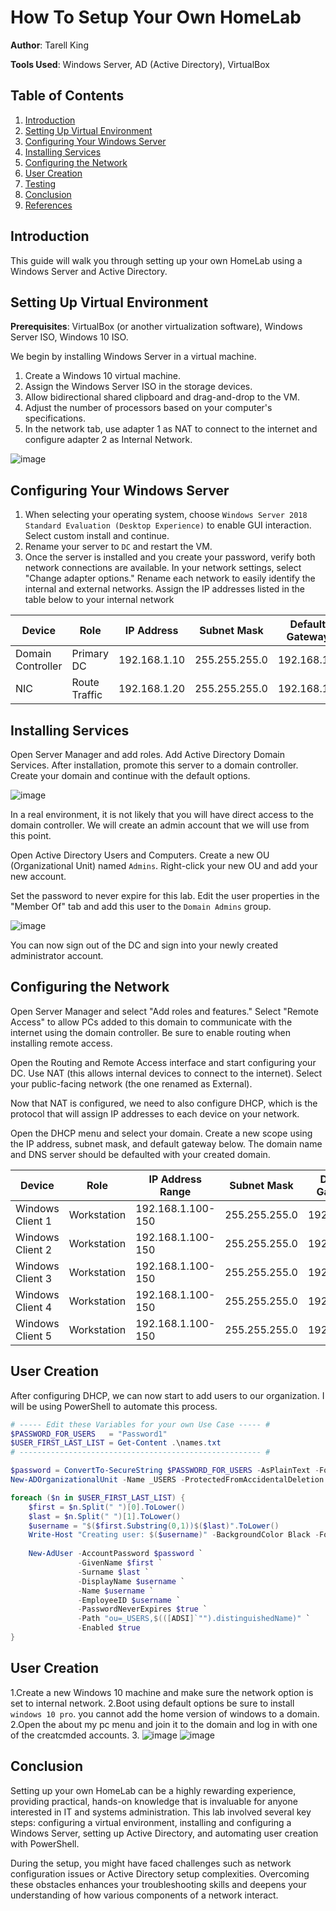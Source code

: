 # How To Setup Your Own HomeLab

**Author**: Tarell King

**Tools Used**: Windows Server, AD (Active Directory), VirtualBox

## Table of Contents
1. [Introduction](#introduction)
2. [Setting Up Virtual Environment](#setting-up-virtual-environment)
3. [Configuring Your Windows Server](#configuring-your-windows-server)
4. [Installing Services](#installing-services)
5. [Configuring the Network](#configuring-the-network)
6. [User Creation](#user-creation)
7. [Testing](#testing)
8. [Conclusion](#conclusion)
9. [References](#references)

## Introduction
This guide will walk you through setting up your own HomeLab using a Windows Server and Active Directory.

## Setting Up Virtual Environment
**Prerequisites**: VirtualBox (or another virtualization software), Windows Server ISO, Windows 10 ISO.

We begin by installing Windows Server in a virtual machine. 

1. Create a Windows 10 virtual machine.
2. Assign the Windows Server ISO in the storage devices.
3. Allow bidirectional shared clipboard and drag-and-drop to the VM.
4. Adjust the number of processors based on your computer's specifications.
5. In the network tab, use adapter 1 as NAT to connect to the internet and configure adapter 2 as Internal Network.

![image](https://github.com/TarellKing/Home-Lab/assets/121117376/4f3948b9-315c-4803-a6ef-cad8ed72a8cb)

## Configuring Your Windows Server
1.  When selecting your operating system, choose `Windows Server 2018 Standard Evaluation (Desktop Experience)` to enable GUI interaction. Select custom install and continue.
2. Rename your server to `DC` and restart the VM.
3. Once the server is installed and you create your password, verify both network connections are available. In your network settings, select "Change adapter options." Rename each network to easily identify the internal and external networks. Assign the IP addresses listed in the table below to your internal network 

| Device            | Role         | IP Address    | Subnet Mask    | Default Gateway | Preferred DNS |
|-------------------|--------------|---------------|----------------|-----------------|---------------|
| Domain Controller | Primary DC   | 192.168.1.10  | 255.255.255.0  | 192.168.1.1     | 192.168.1.10  |
| NIC               | Route Traffic| 192.168.1.20  | 255.255.255.0  | 192.168.1.1     | 192.168.1.10  |

## Installing Services
Open Server Manager and add roles. Add Active Directory Domain Services. After installation, promote this server to a domain controller. Create your domain and continue with the default options.

![image](https://github.com/user-attachments/assets/14ee349b-5ed0-4dc0-b1f8-006b1c575cdc)

In a real environment, it is not likely that you will have direct access to the domain controller. We will create an admin account that we will use from this point.

Open Active Directory Users and Computers. Create a new OU (Organizational Unit) named `Admins`. Right-click your new OU and add your new account.

Set the password to never expire for this lab. Edit the user properties in the "Member Of" tab and add this user to the `Domain Admins` group.

![image](https://github.com/user-attachments/assets/69555d3f-40ef-436b-8290-94a71441de89)

You can now sign out of the DC and sign into your newly created administrator account.

## Configuring the Network
Open Server Manager and select "Add roles and features." Select "Remote Access" to allow PCs added to this domain to communicate with the internet using the domain controller. Be sure to enable routing when installing remote access.

Open the Routing and Remote Access interface and start configuring your DC. Use NAT (this allows internal devices to connect to the internet). Select your public-facing network (the one renamed as External).

Now that NAT is configured, we need to also configure DHCP, which is the protocol that will assign IP addresses to each device on your network.

Open the DHCP menu and select your domain. Create a new scope using the IP address, subnet mask, and default gateway below. The domain name and DNS server should be defaulted with your created domain.

| Device          | Role        | IP Address Range  | Subnet Mask    | Default Gateway | Preferred DNS |
|-----------------|-------------|-------------------|----------------|-----------------|---------------|
| Windows Client 1| Workstation | 192.168.1.100-150 | 255.255.255.0  | 192.168.1.1     | 192.168.1.10  |
| Windows Client 2| Workstation | 192.168.1.100-150 | 255.255.255.0  | 192.168.1.1     | 192.168.1.10  |
| Windows Client 3| Workstation | 192.168.1.100-150 | 255.255.255.0  | 192.168.1.1     | 192.168.1.10  |
| Windows Client 4| Workstation | 192.168.1.100-150 | 255.255.255.0  | 192.168.1.1     | 192.168.1.10  |
| Windows Client 5| Workstation | 192.168.1.100-150 | 255.255.255.0  | 192.168.1.1     | 192.168.1.10  |

## User Creation
After configuring DHCP, we can now start to add users to our organization. I will be using PowerShell to automate this process.

```powershell
# ----- Edit these Variables for your own Use Case ----- #
$PASSWORD_FOR_USERS   = "Password1"
$USER_FIRST_LAST_LIST = Get-Content .\names.txt
# ------------------------------------------------------ #

$password = ConvertTo-SecureString $PASSWORD_FOR_USERS -AsPlainText -Force
New-ADOrganizationalUnit -Name _USERS -ProtectedFromAccidentalDeletion $false

foreach ($n in $USER_FIRST_LAST_LIST) {
    $first = $n.Split(" ")[0].ToLower()
    $last = $n.Split(" ")[1].ToLower()
    $username = "$($first.Substring(0,1))$($last)".ToLower()
    Write-Host "Creating user: $($username)" -BackgroundColor Black -ForegroundColor Cyan
    
    New-AdUser -AccountPassword $password `
               -GivenName $first `
               -Surname $last `
               -DisplayName $username `
               -Name $username `
               -EmployeeID $username `
               -PasswordNeverExpires $true `
               -Path "ou=_USERS,$(([ADSI]`"").distinguishedName)" `
               -Enabled $true
}
```
## User Creation

1.Create a new Windows 10 machine and make sure the network option is set to internal network. 
2.Boot using default options be sure to install `windows 10 pro`. you cannot add the home version of windows to a domain. 
2.Open the about my pc menu and join it to the domain and log in with one of the creatcmded accounts.
3.
![image](https://github.com/user-attachments/assets/ae6bced0-0676-41f0-8389-08ed061eee42)
![image](https://github.com/user-attachments/assets/ef942bfd-3632-4d9c-acea-0f8692aaaa5f)

## Conclusion 

Setting up your own HomeLab can be a highly rewarding experience, providing practical, hands-on knowledge that is invaluable for anyone interested in IT and systems administration. This lab involved several key steps: configuring a virtual environment, installing and configuring a Windows Server, setting up Active Directory, and automating user creation with PowerShell.

During the setup, you might have faced challenges such as network configuration issues or Active Directory setup complexities. Overcoming these obstacles enhances your troubleshooting skills and deepens your understanding of how various components of a network interact.
